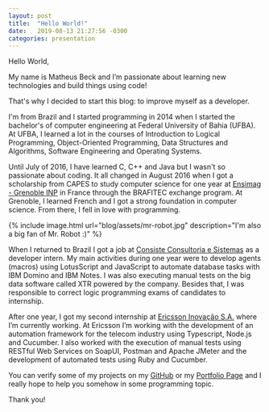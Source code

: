 ```yaml
---
layout: post
title:  "Hello World!"
date:   2019-08-13 21:27:56 -0300
categories: presentation
---
```

Hello World,

My name is Matheus Beck and I’m passionate about learning new technologies and build things using code!

That's why I decided to start this blog: to improve myself as a developer.

I'm from Brazil and I started programming in 2014 when I started the bachelor's of computer engineering at Federal University of Bahia (UFBA). At UFBA, I learned a lot in the courses of Introduction to Logical Programming, Object-Oriented Programming, Data Structures and Algorithms, Software Engineering and Operating Systems. 

Until July of 2016, I have learned C, C++ and Java but I wasn't so passionate about coding. It all changed in August 2016 when I got a scholarship from CAPES to study computer science for one year at [Ensimag - Grenoble INP][ensimag] in France through the BRAFITEC exchange program. At Grenoble, I learned French and I got a strong foundation in computer science. From there, I fell in love with programming. 

{% include image.html url="blog/assets/mr-robot.jpg" description="I'm also a big fan of Mr. Robot :)" %}

When I returned to Brazil I got a job at [Consiste Consultoria e Sistemas][consiste] as a developer intern. My main activities during one year were to develop agents (macros) using LotusScript and JavaScript to automate database tasks with IBM Domino and IBM Notes. I was also executing manual tests on the big data software called XTR powered by the company. Besides that, I was responsible to correct logic programming exams of candidates to internship.

After one year, I got my second internship at [Ericsson Inovação S.A.][ericsson] where I’m currently working. At Ericsson I’m working with the development of an automation framework for the telecom industry using Typescript, Node.js and Cucumber. I also worked with the execution of manual tests using RESTful Web Services on SoapUI, Postman and Apache JMeter and the development of automated tests using Ruby and Cucumber.

You can verify some of my projects on my [GitHub][github] or my [Portfolio Page][portfolio] and I really hope to help you somehow in some programming topic.


Thank you!

[ensimag]: http://ensimag.grenoble-inp.fr/
[consiste]: http://www.consiste.com.br
[ericsson]: https://www.ericsson.com/en
[github]: http://www.github.com/matheus-beck/
[portfolio]: http://www.gitshowcase.com/matheus-beck